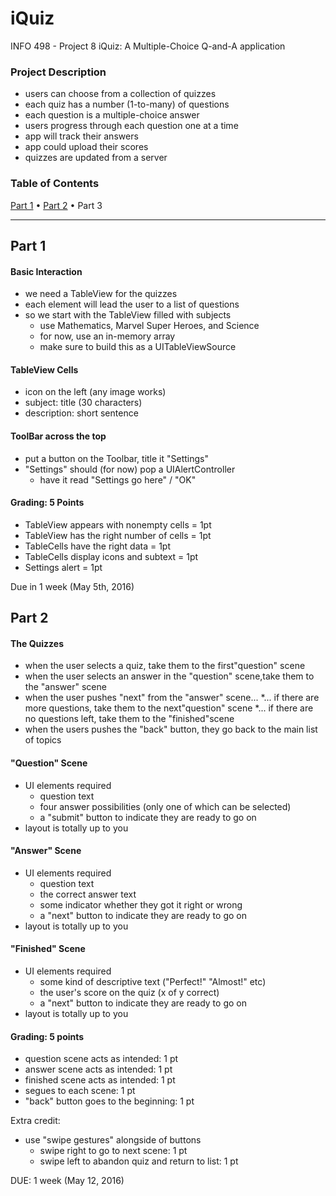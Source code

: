 # iQuiz
INFO 498 - Project 8
iQuiz: A Multiple-Choice Q-and-A application

### Project Description
* users can choose from a collection of quizzes
* each quiz has a number (1-to-many) of questions
* each question is a multiple-choice answer
* users progress through each question one at a time
* app will track their answers
* app could upload their scores
* quizzes are updated from a server

### Table of Contents
[Part 1](#part-1) • [Part 2](#part-2) • Part 3

------


## Part 1
#### Basic Interaction
* we need a TableView for the quizzes
* each element will lead the user to a list of questions
* so we start with the TableView filled with subjects
  * use Mathematics, Marvel Super Heroes, and Science
  * for now, use an in-memory array
  * make sure to build this as a UITableViewSource

#### TableView Cells
* icon on the left (any image works)
* subject: title (30 characters)
* description: short sentence

#### ToolBar across the top
* put a button on the Toolbar, title it "Settings"
* "Settings" should (for now) pop a UIAlertController
  * have it read "Settings go here" / "OK"

#### Grading: 5 Points
* TableView appears with nonempty cells = 1pt
* TableView has the right number of cells = 1pt
* TableCells have the right data = 1pt
* TableCells display icons and subtext = 1pt
* Settings alert = 1pt

Due in 1 week (May 5th, 2016)


## Part 2
#### The Quizzes
* when the user selects a quiz, take them to the first"question" scene
* when the user selects an answer in the "question" scene,take them to the "answer" scene
* when the user pushes "next" from the "answer" scene...
  *... if there are more questions, take them to the next"question" scene
  *... if there are no questions left, take them to the "finished"scene
* when the users pushes the "back" button, they go back to the main list of topics

#### "Question" Scene
* UI elements required
  * question text
  * four answer possibilities (only one of which can be selected)
  * a "submit" button to indicate they are ready to go on
* layout is totally up to you

#### "Answer" Scene
* UI elements required
  * question text
  * the correct answer text
  * some indicator whether they got it right or wrong
  * a "next" button to indicate they are ready to go on
* layout is totally up to you

#### "Finished" Scene
* UI elements required
  * some kind of descriptive text ("Perfect!" "Almost!" etc)
  * the user's score on the quiz (x of y correct)
  * a "next" button to indicate they are ready to go on
* layout is totally up to you

#### Grading: 5 points
* question scene acts as intended: 1 pt
* answer scene acts as intended: 1 pt
* finished scene acts as intended: 1 pt
* segues to each scene: 1 pt
* "back" button goes to the beginning: 1 pt

Extra credit:
* use "swipe gestures" alongside of buttons
  * swipe right to go to next scene: 1 pt
  * swipe left to abandon quiz and return to list: 1 pt

DUE: 1 week (May 12, 2016)

